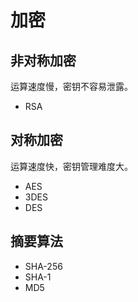 # 加密

## 非对称加密

运算速度慢，密钥不容易泄露。

- RSA

## 对称加密

运算速度快，密钥管理难度大。

- AES
- 3DES
- DES

## 摘要算法

- SHA-256
- SHA-1
- MD5

